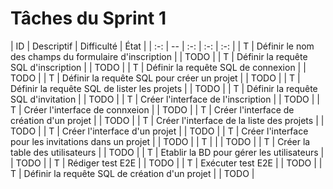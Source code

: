 Tâches du Sprint 1
==

| ID | Descriptif | Difficulté | État |
| :-: | -- | :-: | :-: | :-: |
| T | Définir le nom des champs du formulaire d'inscription |  | TODO |
| T | Définir la requête SQL d'inscription |  | TODO |
| T | Définir la requête SQL de connexion |  | TODO |
| T | Définir la requête SQL pour créer un projet |  | TODO |
| T | Définir la requête SQL de lister les projets |  | TODO |
| T | Définir la requête SQL d'invitation |  | TODO |
| T | Créer l'interface de l'inscription |  | TODO |
| T | Créer l'interface de connxeion |  | TODO |
| T | Créer l'interface de création d'un projet |  | TODO |
| T | Créer l'interface de la liste des projets |  | TODO |
| T | Créer l'interface d'un projet |  | TODO |
| T | Créer l'interface pour les invitations dans un projet |  | TODO |
| T |  |  | TODO |
| T | Créer la table des utilisateurs |  | TODO |
| T | Etablir la BD pour gérer les utilisateurs |  | TODO |
| T | Rédiger test E2E |  | TODO |
| T | Exécuter test E2E |  | TODO |
| T | Définir la requête SQL de création d'un projet |  | TODO |

